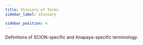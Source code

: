 ```yaml
---
title: Glossary of Terms
sidebar_label: Glossary

sidebar_position: 4
---
```


Definitions of SCION-specific and Anapaya-specific terminology.

